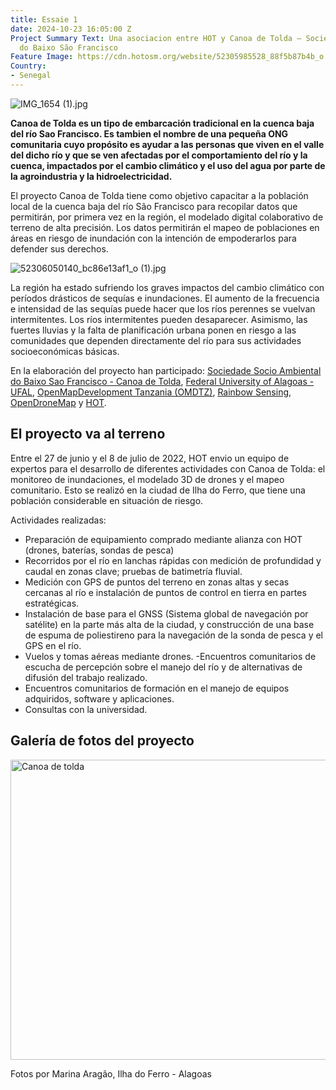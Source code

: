 ```yaml
---
title: Essaie 1
date: 2024-10-23 16:05:00 Z
Project Summary Text: Una asociacion entre HOT y Canoa de Tolda – Sociedade Socioambiental
  do Baixo São Francisco
Feature Image: https://cdn.hotosm.org/website/52305985528_88f5b87b4b_o.jpg
Country:
- Senegal
---
```


![IMG_1654 (1).jpg](https://cdn.hotosm.org/website/IMG_1654+(1).jpg)

**Canoa de Tolda es un tipo de embarcación tradicional en la cuenca baja del río Sao Francisco. Es tambien el nombre de una pequeña ONG comunitaria cuyo propósito es ayudar a las personas que viven en el valle del dicho río y que se ven afectadas por el comportamiento del río y la cuenca, impactados por el cambio climático y el uso del agua por parte de la agroindustria y la hidroelectricidad.**

El proyecto Canoa de Tolda tiene como objetivo capacitar a la población local de la cuenca baja del río São Francisco para recopilar datos que permitirán, por primera vez en la región, el modelado digital colaborativo de terreno de alta precisión. Los datos permitirán el mapeo de poblaciones en áreas en riesgo de inundación con la intención de empoderarlos para defender sus derechos.

![52306050140_bc86e13af1_o (1).jpg](https://cdn.hotosm.org/website/52306050140_bc86e13af1_o+(1).jpg)

La región ha estado sufriendo los graves impactos del cambio climático con períodos drásticos de sequías e inundaciones. El aumento de la frecuencia e intensidad de las sequías puede hacer que los ríos perennes se vuelvan intermitentes. Los ríos intermitentes pueden desaparecer. Asimismo, las fuertes lluvias y la falta de planificación urbana ponen en riesgo a las comunidades que dependen directamente del río para sus actividades socioeconómicas básicas.

En la elaboración del proyecto han participado: [Sociedade Socio Ambiental do Baixo Sao Francisco - Canoa de Tolda](https://canoadetolda.org.br/), [Federal University of Alagoas - UFAL](https://ufal.br/), [OpenMapDevelopment Tanzania (OMDTZ)](https://www.omdtz.or.tz/), [Rainbow Sensing](https://rainbowsensing.com/), [OpenDroneMap](https://opendronemap.org/) y [HOT](https://www.hotosm.org/).

## El proyecto va al terreno

Entre el 27 de junio y el 8 de julio de 2022, HOT envio un equipo de expertos para el desarrollo de diferentes actividades con Canoa de Tolda: el monitoreo de inundaciones, el modelado 3D de drones y el mapeo comunitario. Esto se realizó en la ciudad de Ilha do Ferro, que tiene una población considerable en situación de riesgo.

Actividades realizadas:

* Preparación de equipamiento comprado mediante alianza con HOT (drones, baterías, sondas de pesca)
* Recorridos por el río en lanchas rápidas con medición de profundidad y caudal en zonas clave; pruebas de batimetría fluvial.
* Medición con GPS de puntos del terreno en zonas altas y secas cercanas al río e instalación de puntos de control en tierra en partes estratégicas.
* Instalación de base para el GNSS (Sistema global de navegación por satélite) en la parte más alta de la ciudad, y construcción de una base de espuma de poliestireno para la navegación de la sonda de pesca y el GPS en el río.
* Vuelos y tomas aéreas mediante drones. -Encuentros comunitarios de escucha de percepción sobre el manejo del río y de alternativas de difusión del trabajo realizado.
* Encuentros comunitarios de formación en el manejo de equipos adquiridos, software y aplicaciones.
* Consultas con la universidad.

## Galería de fotos del proyecto
<a data-flickr-embed="true" data-header="true" data-footer="true" href="https://www.flickr.com/photos/hotosm/albums/72177720301505895" title="Canoa de tolda"><img src="https://live.staticflickr.com/65535/52306048310_9970498f24_z.jpg" width="640" height="480" alt="Canoa de tolda"></a><script async src="//embedr.flickr.com/assets/client-code.js" charset="utf-8"></script>

Fotos por Marina Aragão, Ilha do Ferro - Alagoas